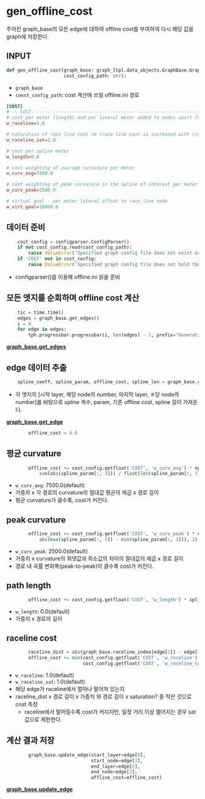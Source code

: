 # gen_offline_cost
주어진 graph_base의 모든 edge에 대하여 offline cost를 부여하여 다시 해당 값을 graph에 저장한다.

## INPUT
```python
def gen_offline_cost(graph_base: graph_ltpl.data_objects.GraphBase.GraphBase,
                     cost_config_path: str):
```
- `graph_base`
- `const_config_path`: cost 계산에 쓰일 offline.ini 경로
```ini
[COST]
# -- COST --------------------------------------------------------------------------------------------------------------
# cost per meter (length) and per lateral meter added to nodes apart from raceline
w_raceline=1.0

# saturation of race line cost /m (race line cost is increased with rising lateral offset until this value is reached)
w_raceline_sat=1.0

# cost per spline meter
w_length=0.0

# cost weighting of average curvature per meter
w_curv_avg=7500.0

# cost weighting of peak curvature in the spline of interest per meter
w_curv_peak=2500.0

# virtual goal - per meter lateral offset to race line node
w_virt_goal=10000.0
```

## 데이터 준비
```python
    cost_config = configparser.ConfigParser()
    if not cost_config.read(cost_config_path):
        raise ValueError('Specified graph config file does not exist or is empty!')
    if 'COST' not in cost_config:
        raise ValueError('Specified graph config file does not hold the expected data!')
```
- configparser()를 이용해 offline.ini 읽을 준비

## 모든 엣지를 순회하며 offline cost 계산
```python
    tic = time.time()
    edges = graph_base.get_edges()
    i = 0
    for edge in edges:
        tph.progressbar.progressbar(i, len(edges) - 1, prefix="Generating cost  ")
```

**[graph_base.get_edges](graph_base.md)**

## edge 데이터 추출
```python
    spline_coeff, spline_param, offline_cost, spline_len = graph_base.get_edge(edge[0], edge[1], edge[2], edge[3])
```
- 각 엣지의 [시작 layer, 해당 node의 number, 마지막 layer, ㅎ당 node의 number]를 바탕으로 spline 계수, param, 기존 offline cost, spline 길이 가져온다.
  
**[graph_base.get_edge](graph_base.md)**

```python
        offline_cost = 0.0
```
## 평균 curvature 
``` python
        offline_cost += cost_config.getfloat('COST', 'w_curv_avg') * np.power(
            sum(abs(spline_param[:, 3])) / float(len(spline_param[:, 3])), 2) * spline_len
```
- `w_curv_avg`: 7500.0(default)
- 가중치 x 각 경로의 curvature의 절대값 평균의 제곱 x 경로 길이 
- 평균 curvature가 클수록, cost가 커진다.

## peak curvature
```python
        offline_cost += cost_config.getfloat('COST', 'w_curv_peak') * np.power(
            abs(max(spline_param[:, 3]) - min(spline_param[:, 3])), 2) * spline_len
```
- `w_curv_peak`: 2500.0(default)
- 가중치 x curvature의 최댓값과 최소값의 차이의 절대값의 제곱 x 경로 길이
- 경로 내 곡률 변화폭(peak-to-peak)이 클수록 cost가 커진다.

## path length
```python
        offline_cost += cost_config.getfloat('COST', 'w_length') * spline_len
```
- `w_length`: 0.0(default)
- 가중치 x 경로의 길이 

## raceline cost
```python
        raceline_dist = abs(graph_base.raceline_index[edge[2]] - edge[3]) * graph_base.lat_resolution
        offline_cost += min(cost_config.getfloat('COST', 'w_raceline') * spline_len * raceline_dist,
                            cost_config.getfloat('COST', 'w_raceline_sat') * spline_len)
```
  - `w_raceline`: 1.0(default)
  - `w_raceline_sat`: 1.0(default)
  - 해당 edge가 raceline에서 얼마나 떨어져 있는지
  - raceline_dist x 경로 길이 x 가중치 와 경로 길이 x saturation? 중 작은 것으로 cost 측정
    - raceline에서 멀어질수록 cost가 커지지만, 일정 거리 이상 멀어지는 경우 sat 값으로 제한한다. 

## 계산 결과 저장
```python
        graph_base.update_edge(start_layer=edge[0],
                               start_node=edge[1],
                               end_layer=edge[2],
                               end_node=edge[3],
                               offline_cost=offline_cost)
```

**[graph_base.update_edge](graph_base.md)**